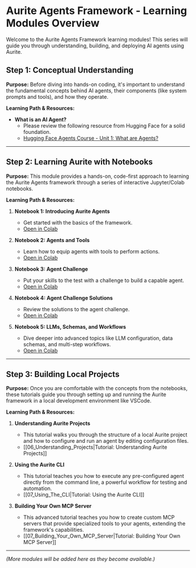 # Aurite Agents Framework - Learning Modules Overview

Welcome to the Aurite Agents Framework learning modules! This series will guide you through understanding, building, and deploying AI agents using Aurite.

## Step 1: Conceptual Understanding

**Purpose:** Before diving into hands-on coding, it's important to understand the fundamental concepts behind AI agents, their components (like system prompts and tools), and how they operate.

**Learning Path & Resources:**

*   **What is an AI Agent?**
    *   Please review the following resource from Hugging Face for a solid foundation.
    *   [Hugging Face Agents Course - Unit 1: What are Agents?](https://huggingface.co/learn/agents-course/en/unit1/what-are-agents)

---

## Step 2: Learning Aurite with Notebooks

**Purpose:** This module provides a hands-on, code-first approach to learning the Aurite Agents framework through a series of interactive Jupyter/Colab notebooks.

**Learning Path & Resources:**

1.  **Notebook 1: Introducing Aurite Agents**
    *   Get started with the basics of the framework.
    *   [Open in Colab](https://colab.research.google.com/drive/1rCHTcVhdCUElChksmFt22PZR2E74OJQn?usp=sharing)

2.  **Notebook 2: Agents and Tools**
    *   Learn how to equip agents with tools to perform actions.
    *   [Open in Colab](https://colab.research.google.com/drive/1Umm0TUSlgInpZQqVjWiBpvn5AUJGDkAo?usp=sharing)

3.  **Notebook 3: Agent Challenge**
    *   Put your skills to the test with a challenge to build a capable agent.
    *   [Open in Colab](https://colab.research.google.com/drive/1yN4NjIcS1vvpV0fG44wD9ErtcibwX0GI?usp=sharing)

4.  **Notebook 4: Agent Challenge Solutions**
    *   Review the solutions to the agent challenge.
    *   [Open in Colab](https://colab.research.google.com/drive/10rvdOIZ-FgwhWqUMkweRyLaevGR27S-M?usp=sharing)

5.  **Notebook 5: LLMs, Schemas, and Workflows**
    *   Dive deeper into advanced topics like LLM configuration, data schemas, and multi-step workflows.
    *   [Open in Colab](https://colab.research.google.com/drive/1lz_0FZwRK6jxXCITACEt0QO2Xk_tX7b4?usp=sharing)

---

## Step 3: Building Local Projects

**Purpose:** Once you are comfortable with the concepts from the notebooks, these tutorials guide you through setting up and running the Aurite framework in a local development environment like VSCode.

**Learning Path & Resources:**

1.  **Understanding Aurite Projects**
    *   This tutorial walks you through the structure of a local Aurite project and how to configure and run an agent by editing configuration files.
    *   [[06_Understanding_Projects|Tutorial: Understanding Aurite Projects]]

2.  **Using the Aurite CLI**
    *   This tutorial teaches you how to execute any pre-configured agent directly from the command line, a powerful workflow for testing and automation.
    *   [[07_Using_The_CLI|Tutorial: Using the Aurite CLI]]

3.  **Building Your Own MCP Server**
    *   This advanced tutorial teaches you how to create custom MCP servers that provide specialized tools to your agents, extending the framework's capabilities.
    *   [[07_Building_Your_Own_MCP_Server|Tutorial: Building Your Own MCP Server]]

---

*(More modules will be added here as they become available.)*
